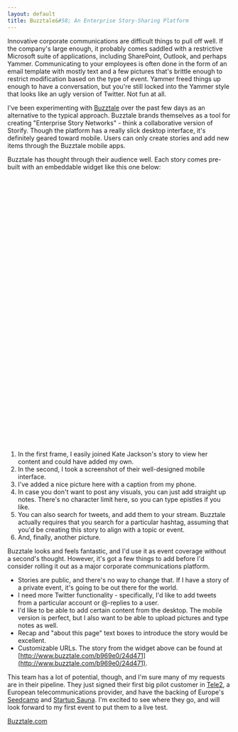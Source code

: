 ```yaml
---
layout: default
title: Buzztale&#58; An Enterprise Story-Sharing Platform
---
```


Innovative corporate communications are difficult things to pull off well. If the company's large enough, it probably comes saddled with a restrictive Microsoft suite of applications, including SharePoint, Outlook, and perhaps Yammer. Communicating to your employees is often done in the form of an email template with mostly text and a few pictures that's brittle enough to restrict modification based on the type of event. Yammer freed things up enough to have a conversation, but you're still locked into the Yammer style that looks like an ugly version of Twitter. Not fun at all.

I've been experimenting with [Buzztale](http://www.buzztale.com) over the past few days as an alternative to the typical approach. Buzztale brands themselves as a tool for creating "Enterprise Story Networks" - think a collaborative version of Storify. Though the platform has a really slick desktop interface, it's definitely geared toward mobile. Users can only create stories and add new items through the Buzztale mobile apps. 

Buzztale has thought through their audience well. Each story comes pre-built with an embeddable widget like this one below:

<div id="latte-24d471" style="width:510px;height:600px;margin:0 auto;">

</div>

<script src="http://buzztale.com/b969e0/24d471/embed.js" type="text/javascript">

</script>

1. In the first frame, I easily joined Kate Jackson's story to view her content and could have added my own.
2. In the second, I took a screenshot of their well-designed mobile interface. 
3. I've added a nice picture here with a caption from my phone.
4. In case you don't want to post any visuals, you can just add straight up notes. There's no character limit here, so you can type epistles if you like.
5. You can also search for tweets, and add them to your stream. Buzztale actually requires that you search for a particular hashtag, assuming that you'd be creating this story to align with a topic or event.
6. And, finally, another picture. 

Buzztale looks and feels fantastic, and I'd use it as event coverage without a second's thought. However, it's got a few things to add before I'd consider rolling it out as a major corporate communications platform.

* Stories are public, and there's no way to change that. If I have a story of a private event, it's going to be out there for the world.
* I need more Twitter functionality - specifically, I'd like to add tweets from a particular account or @-replies to a user.
* I'd like to be able to add certain content from the desktop. The mobile version is perfect, but I also want to be able to upload pictures and type notes as well. 
* Recap and "about this page" text boxes to introduce the story would be excellent. 
* Customizable URLs. The story from the widget above can be found at [http://www.buzztale.com/b969e0/24d471](http://www.buzztale.com/b969e0/24d471). 

This team has a lot of potential, though, and I'm sure many of my requests are in their pipeline. They just signed their first big pilot customer in [Tele2](http://www.tele2.com), a European telecommunications provider, and have the backing of Europe's [Seedcamp](http://www.seedcamp.com) and [Startup Sauna](http://www.startupsauna.com). I'm excited to see where they go, and will look forward to my first event to put them to a live test.

[Buzztale.com](http://www.buzztale.com)